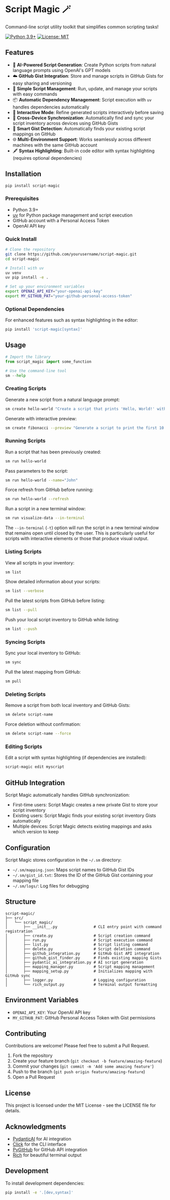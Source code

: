 # Script Magic 🪄

Command-line script utility toolkit that simplifies common scripting tasks!

[![Python 3.9+](https://img.shields.io/badge/python-3.9+-blue.svg)](https://www.python.org/downloads/)
[![License: MIT](https://img.shields.io/badge/License-MIT-yellow.svg)](https://opensource.org/licenses/MIT)

## Features

- 🤖 **AI-Powered Script Generation**: Create Python scripts from natural language prompts using OpenAI's GPT models
- ☁️ **GitHub Gist Integration**: Store and manage scripts in GitHub Gists for easy sharing and versioning
- 🔄 **Simple Script Management**: Run, update, and manage your scripts with easy commands
- 📦 **Automatic Dependency Management**: Script execution with `uv` handles dependencies automatically
- 🚀 **Interactive Mode**: Refine generated scripts interactively before saving
- 🔄 **Cross-Device Synchronization**: Automatically find and sync your script inventory across devices using GitHub Gists
- 🔎 **Smart Gist Detection**: Automatically finds your existing script mappings on GitHub
- 🌐 **Multi-Environment Support**: Works seamlessly across different machines with the same GitHub account
- 🖋️ **Syntax Highlighting**: Built-in code editor with syntax highlighting (requires optional dependencies)

## Installation

```bash
pip install script-magic
```

### Prerequisites

- Python 3.9+
- [uv](https://github.com/astral-sh/uv) for Python package management and script execution
- GitHub account with a Personal Access Token
- OpenAI API key

### Quick Install

```bash
# Clone the repository
git clone https://github.com/yourusername/script-magic.git
cd script-magic

# Install with uv
uv venv
uv pip install -e .

# Set up your environment variables
export OPENAI_API_KEY="your-openai-api-key"
export MY_GITHUB_PAT="your-github-personal-access-token"
```

### Optional Dependencies

For enhanced features such as syntax highlighting in the editor:

```bash
pip install 'script-magic[syntax]'
```

## Usage

```python
# Import the library
from script_magic import some_function

# Use the command-line tool
sm --help
```

### Creating Scripts

Generate a new script from a natural language prompt:

```bash
sm create hello-world "Create a script that prints 'Hello, World!' with timestamp"
```

Generate with interactive preview:

```bash
sm create fibonacci --preview "Generate a script to print the first 10 Fibonacci numbers"
```

### Running Scripts

Run a script that has been previously created:

```bash
sm run hello-world
```

Pass parameters to the script:

```bash
sm run hello-world --name="John"
```

Force refresh from GitHub before running:

```bash
sm run hello-world --refresh
```

Run a script in a new terminal window:

```bash
sm run visualize-data --in-terminal
```

The `--in-terminal` (`-t`) option will run the script in a new terminal window that remains open until closed by the user.
This is particularly useful for scripts with interactive elements or those that produce visual output.

### Listing Scripts

View all scripts in your inventory:

```bash
sm list
```

Show detailed information about your scripts:

```bash
sm list --verbose
```

Pull the latest scripts from GitHub before listing:

```bash
sm list --pull
```

Push your local script inventory to GitHub while listing:

```bash
sm list --push
```

### Syncing Scripts

Sync your local inventory to GitHub:

```bash
sm sync
```

Pull the latest mapping from GitHub:

```bash
sm pull
```

### Deleting Scripts

Remove a script from both local inventory and GitHub Gists:

```bash
sm delete script-name
```

Force deletion without confirmation:

```bash
sm delete script-name --force
```

### Editing Scripts

Edit a script with syntax highlighting (if dependencies are installed):

```bash
script-magic edit myscript
```

## GitHub Integration

Script Magic automatically handles GitHub synchronization:

- First-time users: Script Magic creates a new private Gist to store your script inventory
- Existing users: Script Magic finds your existing script inventory Gists automatically
- Multiple devices: Script Magic detects existing mappings and asks which version to keep

## Configuration

Script Magic stores configuration in the `~/.sm` directory:

- `~/.sm/mapping.json`: Maps script names to GitHub Gist IDs
- `~/.sm/gist_id.txt`: Stores the ID of the GitHub Gist containing your mapping file
- `~/.sm/logs/`: Log files for debugging

## Structure

```
script-magic/
├── src/
│   └── script_magic/
│       ├── __init__.py                # CLI entry point with command registration
│       ├── create.py                  # Script creation command
│       ├── run.py                     # Script execution command
│       ├── list.py                    # Script listing command
│       ├── delete.py                  # Script deletion command
│       ├── github_integration.py      # GitHub Gist API integration
│       ├── github_gist_finder.py      # Finds existing mapping Gists
│       ├── pydantic_ai_integration.py # AI script generation
│       ├── mapping_manager.py         # Script mapping management
│       ├── mapping_setup.py           # Initializes mapping with GitHub sync
│       ├── logger.py                  # Logging configuration
│       └── rich_output.py             # Terminal output formatting
```

## Environment Variables

- `OPENAI_API_KEY`: Your OpenAI API key
- `MY_GITHUB_PAT`: GitHub Personal Access Token with Gist permissions

## Contributing

Contributions are welcome! Please feel free to submit a Pull Request.

1. Fork the repository
2. Create your feature branch (`git checkout -b feature/amazing-feature`)
3. Commit your changes (`git commit -m 'Add some amazing feature'`)
4. Push to the branch (`git push origin feature/amazing-feature`)
5. Open a Pull Request

## License

This project is licensed under the MIT License - see the LICENSE file for details.

## Acknowledgments

- [PydanticAI](https://ai.pydantic.dev/) for AI integration
- [Click](https://click.palletsprojects.com/) for the CLI interface
- [PyGitHub](https://github.com/PyGithub/PyGithub) for GitHub API integration
- [Rich](https://github.com/Textualize/rich) for beautiful terminal output

## Development 

To install development dependencies:

```bash
pip install -e '.[dev,syntax]'
```
